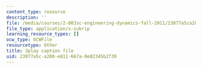 ```yaml
---
content_type: resource
description: ''
file: /media/courses/2-003sc-engineering-dynamics-fall-2011/23077a5ca280e811667a0e82345b2f39_OxcCPTc_bXw.srt
file_type: application/x-subrip
learning_resource_types: []
ocw_type: OCWFile
resourcetype: Other
title: 3play caption file
uid: 23077a5c-a280-e811-667a-0e82345b2f39
---
```


